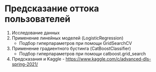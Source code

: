 # Предсказание оттока пользователей

1. Исследование данных
2. Применение линейных моделей (LogisticRegression)
    * Подбор гиперпараметров при помощи GridSearchCV
3. Применение градиентного бустинга (CatBoostClassifier)
    * Подбор гиперпараметров при помощи catboost.grid_search
4. Предсказания и Kaggle - https://www.kaggle.com/c/advanced-dls-spring-2021/
